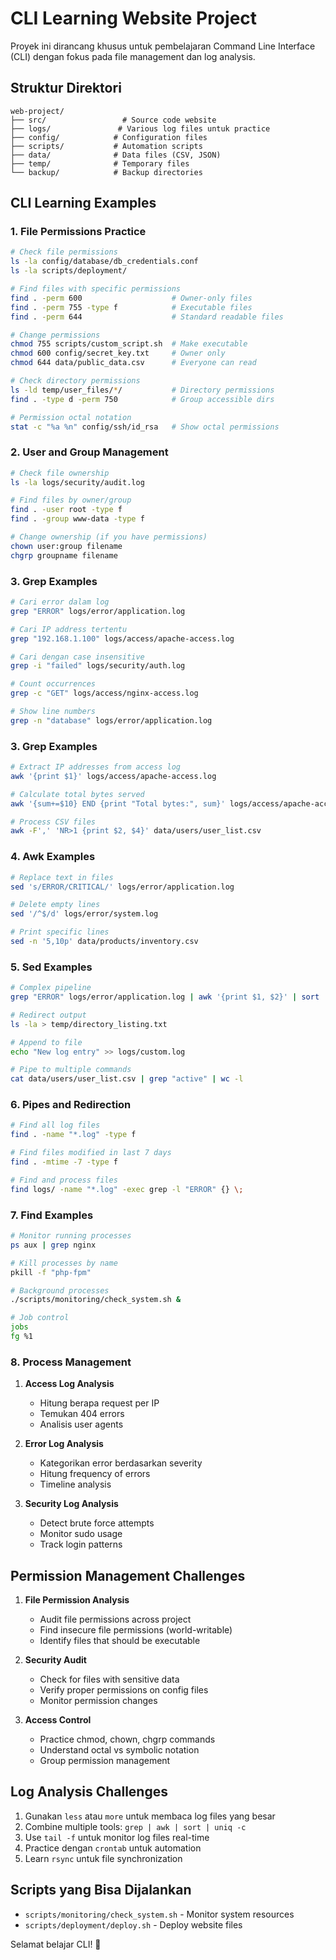 # CLI Learning Website Project

Proyek ini dirancang khusus untuk pembelajaran Command Line Interface (CLI) dengan fokus pada file management dan log analysis.

## Struktur Direktori

```
web-project/
├── src/                 # Source code website
├── logs/               # Various log files untuk practice
├── config/            # Configuration files
├── scripts/           # Automation scripts
├── data/              # Data files (CSV, JSON)
├── temp/              # Temporary files
└── backup/            # Backup directories
```

## CLI Learning Examples

### 1. File Permissions Practice
```bash
# Check file permissions
ls -la config/database/db_credentials.conf
ls -la scripts/deployment/

# Find files with specific permissions
find . -perm 600                    # Owner-only files
find . -perm 755 -type f            # Executable files
find . -perm 644                    # Standard readable files

# Change permissions
chmod 755 scripts/custom_script.sh  # Make executable
chmod 600 config/secret_key.txt     # Owner only
chmod 644 data/public_data.csv      # Everyone can read

# Check directory permissions
ls -ld temp/user_files/*/           # Directory permissions
find . -type d -perm 750            # Group accessible dirs

# Permission octal notation
stat -c "%a %n" config/ssh/id_rsa   # Show octal permissions
```

### 2. User and Group Management
```bash
# Check file ownership
ls -la logs/security/audit.log

# Find files by owner/group
find . -user root -type f
find . -group www-data -type f

# Change ownership (if you have permissions)
chown user:group filename
chgrp groupname filename
```

### 3. Grep Examples
```bash
# Cari error dalam log
grep "ERROR" logs/error/application.log

# Cari IP address tertentu
grep "192.168.1.100" logs/access/apache-access.log

# Cari dengan case insensitive
grep -i "failed" logs/security/auth.log

# Count occurrences
grep -c "GET" logs/access/nginx-access.log

# Show line numbers
grep -n "database" logs/error/application.log
```

### 3. Grep Examples
```bash
# Extract IP addresses from access log
awk '{print $1}' logs/access/apache-access.log

# Calculate total bytes served
awk '{sum+=$10} END {print "Total bytes:", sum}' logs/access/apache-access.log

# Process CSV files
awk -F',' 'NR>1 {print $2, $4}' data/users/user_list.csv
```

### 4. Awk Examples
```bash
# Replace text in files
sed 's/ERROR/CRITICAL/' logs/error/application.log

# Delete empty lines
sed '/^$/d' logs/error/system.log

# Print specific lines
sed -n '5,10p' data/products/inventory.csv
```

### 5. Sed Examples
```bash
# Complex pipeline
grep "ERROR" logs/error/application.log | awk '{print $1, $2}' | sort | uniq -c

# Redirect output
ls -la > temp/directory_listing.txt

# Append to file
echo "New log entry" >> logs/custom.log

# Pipe to multiple commands
cat data/users/user_list.csv | grep "active" | wc -l
```

### 6. Pipes and Redirection
```bash
# Find all log files
find . -name "*.log" -type f

# Find files modified in last 7 days
find . -mtime -7 -type f

# Find and process files
find logs/ -name "*.log" -exec grep -l "ERROR" {} \;
```

### 7. Find Examples
```bash
# Monitor running processes
ps aux | grep nginx

# Kill processes by name
pkill -f "php-fpm"

# Background processes
./scripts/monitoring/check_system.sh &

# Job control
jobs
fg %1
```

### 8. Process Management

1. **Access Log Analysis**
   - Hitung berapa request per IP
   - Temukan 404 errors
   - Analisis user agents

2. **Error Log Analysis**  
   - Kategorikan error berdasarkan severity
   - Hitung frequency of errors
   - Timeline analysis

3. **Security Log Analysis**
   - Detect brute force attempts
   - Monitor sudo usage
   - Track login patterns

## Permission Management Challenges

1. **File Permission Analysis**
   - Audit file permissions across project
   - Find insecure file permissions (world-writable)
   - Identify files that should be executable

2. **Security Audit**
   - Check for files with sensitive data
   - Verify proper permissions on config files
   - Monitor permission changes

3. **Access Control**
   - Practice chmod, chown, chgrp commands
   - Understand octal vs symbolic notation
   - Group permission management

## Log Analysis Challenges

1. Gunakan `less` atau `more` untuk membaca log files yang besar
2. Combine multiple tools: `grep | awk | sort | uniq -c`
3. Use `tail -f` untuk monitor log files real-time
4. Practice dengan `crontab` untuk automation
5. Learn `rsync` untuk file synchronization

## Scripts yang Bisa Dijalankan

- `scripts/monitoring/check_system.sh` - Monitor system resources
- `scripts/deployment/deploy.sh` - Deploy website files

Selamat belajar CLI! 🚀
